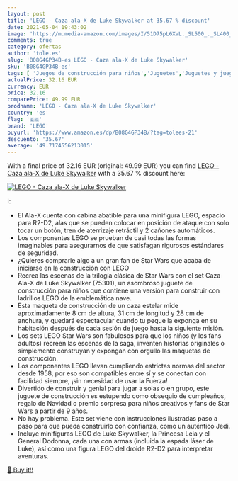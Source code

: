 ```yaml
---
layout: post
title: 'LEGO - Caza ala-X de Luke Skywalker at 35.67 % discount'
date: 2021-05-04 19:43:02
image: 'https://m.media-amazon.com/images/I/51D75pL6XvL._SL500_._SL400_.jpg'
comments: true
category: ofertas
author: 'tole.es'
slug: 'B08G4GP34B-es LEGO - Caza ala-X de Luke Skywalker'
sku: 'B08G4GP34B-es'
tags: [ 'Juegos de construcción para niños','Juguetes','Juguetes y juegos','lego', ]
actualPrice: 32.16 EUR
currency: EUR
price: 32.16
comparePrice: 49.99 EUR
prodname: 'LEGO - Caza ala-X de Luke Skywalker'
country: 'es'
flag: '🇪🇸'
brand: 'LEGO'
buyurl: 'https://www.amazon.es/dp/B08G4GP34B/?tag=tolees-21'
descuento: '35.67'
average: '49.7174556213015'
---
```


With a final price of 32.16 EUR (original: 49.99 EUR) you can find [LEGO - Caza ala-X de Luke Skywalker](https://www.amazon.es/dp/B08G4GP34B/?tag=tolees-21) with a  35.67 % discount here:

[![LEGO - Caza ala-X de Luke Skywalker](https://m.media-amazon.com/images/I/51D75pL6XvL._SL500_._SL400_.jpg)](https://www.amazon.es/dp/B08G4GP34B/?tag=tolees-21)

ℹ️:

- El Ala-X cuenta con cabina abatible para una minifigura LEGO, espacio para R2-D2, alas que se pueden colocar en posición de ataque con solo tocar un botón, tren de aterrizaje retráctil y 2 cañones automáticos.
- Los componentes LEGO se prueban de casi todas las formas imaginables para asegurarnos de que satisfagan rigurosos estándares de seguridad.
- ¿Quieres comprarle algo a un gran fan de Star Wars que acaba de iniciarse en la construcción con LEGO
- Recrea las escenas de la trilogía clásica de Star Wars con el set Caza Ala-X de Luke Skywalker (75301), un asombroso juguete de construcción para niños que contiene una versión para construir con ladrillos LEGO de la emblemática nave.
- Esta maqueta de construcción de un caza estelar mide aproximadamente 8 cm de altura, 31 cm de longitud y 28 cm de anchura, y quedará espectacular cuando tu peque la exponga en su habitación después de cada sesión de juego hasta la siguiente misión.
- Los sets LEGO Star Wars son fabulosos para que los niños (y los fans adultos) recreen las escenas de la saga, inventen historias originales o simplemente construyan y expongan con orgullo las maquetas de construcción.
- Los componentes LEGO llevan cumpliendo estrictas normas del sector desde 1958, por eso son compatibles entre sí y se conectan con facilidad siempre, ¡sin necesidad de usar la Fuerza!
- Divertido de construir y genial para jugar a solas o en grupo, este juguete de construcción es estupendo como obsequio de cumpleaños, regalo de Navidad o premio sorpresa para niños creativos y fans de Star Wars a partir de 9 años.
- No hay problema. Este set viene con instrucciones ilustradas paso a paso para que pueda construirlo con confianza, como un auténtico Jedi.
- Incluye minifiguras LEGO de Luke Skywalker, la Princesa Leia y el General Dodonna, cada una con armas (incluida la espada láser de Luke), así como una figura LEGO del droide R2-D2 para interpretar aventuras.

[🛒 Buy it!!](https://www.amazon.es/dp/B08G4GP34B/?tag=tolees-21)
